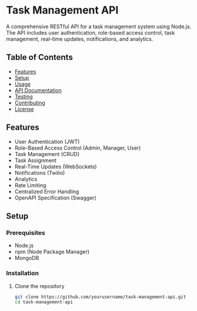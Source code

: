 # Task Management API

A comprehensive RESTful API for a task management system using Node.js. The API includes user authentication, role-based access control, task management, real-time updates, notifications, and analytics.

## Table of Contents
- [Features](#features)
- [Setup](#setup)
- [Usage](#usage)
- [API Documentation](#api-documentation)
- [Testing](#testing)
- [Contributing](#contributing)
- [License](#license)

## Features
- User Authentication (JWT)
- Role-Based Access Control (Admin, Manager, User)
- Task Management (CRUD)
- Task Assignment
- Real-Time Updates (WebSockets)
- Notifications (Twilio)
- Analytics
- Rate Limiting
- Centralized Error Handling
- OpenAPI Specification (Swagger)

## Setup

### Prerequisites
- Node.js
- npm (Node Package Manager)
- MongoDB

### Installation

1. Clone the repository
   ```sh
   git clone https://github.com/yourusername/task-management-api.git
   cd task-management-api

